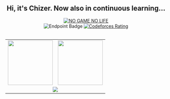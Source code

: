 
<h2 align="center">Hi, it's Chizer. Now also in continuous learning...</h2>

<div align="center">
  <a href="https://git.io/typing-svg"><img src="https://readme-typing-svg.demolab.com?font=Pixelify+Sans&size=39&pause=1000&color=185CFF&background=90E5FA00&center=true&vCenter=true&width=435&lines=NO+GAME+NO+LIFE" alt="NO GAME NO LIFE" /></a>
</div>

<div align="center">
  <img alt="Endpoint Badge" src="https://img.shields.io/endpoint?url=https%3A%2F%2Fhits.dwyl.com%2Fchizer77%2Freadme.json&style=for-the-badge&logo=githubcopilot&logoColor=0B2A74&label=visitors&labelColor=white&color=0B2A74">
  <a href="https://codeforces.com/profile/Chizer">
    <img alt="Codeforces Rating" src="https://img.shields.io/badge/dynamic/json?url=https%3A%2F%2Fcodeforces.com%2Fapi%2Fuser.info%3Fhandles%3DChizer&query=%24.result%5B%3A1%5D.rating&style=for-the-badge&logo=data%3Aimage%2Fsvg%2Bxml%3Bbase64%2CPHN2ZyBjbGFzcz0ibG9nbyIgd2lkdGg9IjMyIiBoZWlnaHQ9IjI1IiB2aWV3Qm94PSIwIDAgMzIgMjUiIGZpbGw9Im5vbmUiIHhtbG5zPSJodHRwOi8vd3d3LnczLm9yZy8yMDAwL3N2ZyI%2BDQogICAgPHJlY3QgeT0iNiIgd2lkdGg9IjgiIGhlaWdodD0iMTguMTI1IiByeD0iMiIgZmlsbD0iI0ZGQzEwNyIvPg0KICAgIDxyZWN0IHg9IjI0IiB5PSIxMC4xMjUiIHdpZHRoPSI4IiBoZWlnaHQ9IjE0IiByeD0iMiIgZmlsbD0iI0Y0NDMzNiIvPg0KICAgIDxyZWN0IHg9IjEyIiB3aWR0aD0iOCIgaGVpZ2h0PSIyNC4xMjUiIHJ4PSIyIiBmaWxsPSIjMjE5NkYzIi8%2BDQo8L3N2Zz4%3D&label=Codeforces%20Rating&labelColor=white&color=008000">
  </a>
</div>

<br>

<table width="100%" align="center">
  <tr>
    <td>
      <picture>
        <source 
          srcset="https://github-readme-stats.vercel.app/api?username=chizer77&hide_title=true&hide_border=true&show_icons=true&theme=dark&include_all_commits=true&bg_color=0d1117"
          media="(prefers-color-scheme: dark)"
        />
        <source
          srcset="https://github-readme-stats.vercel.app/api?username=chizer77&hide_title=true&hide_border=true&show_icons=true&include_all_commits=true&bg_color=ffffff"
          media="(prefers-color-scheme: light), (prefers-color-scheme: no-preference)"
        />
        <img height="140" src="https://github-readme-stats.vercel.app/api?username=chizer77&hide_title=true&hide_border=true&show_icons=true&include_all_commits=true" />
      </picture>
    </td>
    <td>
      <picture>
        <source 
          srcset="https://github-readme-stats.vercel.app/api/top-langs/?username=chizer77&hide_title=true&hide_border=true&layout=compact&theme=dark&bg_color=0d1117"
          media="(prefers-color-scheme: dark)"
        />
        <source
          srcset="https://github-readme-stats.vercel.app/api/top-langs/?username=chizer77&hide_title=true&hide_border=true&layout=compact&bg_color=ffffff"
          media="(prefers-color-scheme: light), (prefers-color-scheme: no-preference)"
        />
        <img height="140" src="https://github-readme-stats.vercel.app/api/top-langs/?username=chizer77&hide_title=true&hide_border=true&layout=compact" />
      </picture>
    </td>
 </tr>
 <tr>
   <td colspan="2" align="center">
      <img src="https://github-profile-trophy.vercel.app/?username=chizer77&theme=gruvbox&row=1&column=5&no-frame=true&no-bg=true&no-frame=true" />
   </td>
 </tr>
</table>
